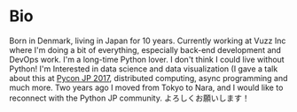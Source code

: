 # Bio
Born in Denmark, living in Japan for 10 years. Currently working at Vuzz Inc where I'm doing a bit of everything, especially back-end development and DevOps work. I'm a long-time Python lover. I don't think I could live without Python! I'm Interested in data science and data visualization (I gave a talk about this at [Pycon JP 2017](https://pycon.jp/2017/ja/schedule/presentation/57/), distributed computing, async programming and much more. Two years ago I moved from Tokyo to Nara, and I would like to reconnect with the Python JP community. よろしくお願いします！
